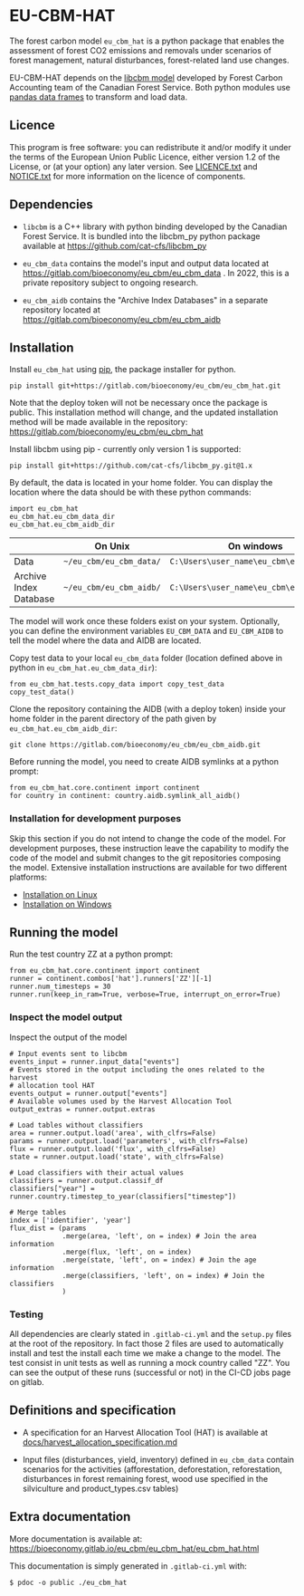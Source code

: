 # EU-CBM-HAT

The forest carbon model `eu_cbm_hat` is a python package that enables the assessment of 
forest CO2 emissions and removals under scenarios of forest management, natural 
disturbances, forest-related land use changes.

EU-CBM-HAT depends on the [libcbm model](https://github.com/cat-cfs/libcbm_py) developed 
by Forest Carbon Accounting team of the Canadian Forest Service. Both python modules use 
[pandas data frames](https://pandas.pydata.org/) to transform and load data.


## Licence

This program is free software: you can redistribute it and/or modify it under the terms 
of the European Union Public Licence, either version 1.2 of the License, or (at your 
option) any later version. See [LICENCE.txt](LICENCE.txt) and [NOTICE.txt](NOTICE.txt) 
for more information on the licence of components.


## Dependencies

* `libcbm` is a C++ library with python binding developed by the Canadian Forest 
  Service. It is bundled into the libcbm_py python package available at 
  https://github.com/cat-cfs/libcbm_py

* `eu_cbm_data` contains the model's input and output data located at 
  https://gitlab.com/bioeconomy/eu_cbm/eu_cbm_data . In 2022, this is a private 
  repository subject to ongoing research.

* `eu_cbm_aidb` contains the "Archive Index Databases" in a separate repository located 
  at https://gitlab.com/bioeconomy/eu_cbm/eu_cbm_aidb


## Installation

Install `eu_cbm_hat` using [pip](https://pip.pypa.io/en/stable/), the package installer 
for python.

    pip install git+https://gitlab.com/bioeconomy/eu_cbm/eu_cbm_hat.git

Note that the deploy token will not be necessary once the package is public. This 
installation method will change, and the updated installation method will be made 
available in the repository: https://gitlab.com/bioeconomy/eu_cbm/eu_cbm_hat

Install libcbm using pip - currently only version 1 is supported:

    pip install git+https://github.com/cat-cfs/libcbm_py.git@1.x

By default, the data is located in your home folder. You can display the location where 
the data should be with these python commands:

    import eu_cbm_hat
    eu_cbm_hat.eu_cbm_data_dir
    eu_cbm_hat.eu_cbm_aidb_dir

|                        | On Unix                 | On windows                              |
| ---------------------- | ----------------------- | --------------------------------------- |
| Data                   | `~/eu_cbm/eu_cbm_data/` | `C:\Users\user_name\eu_cbm\eu_cbm_data` |
| Archive Index Database | `~/eu_cbm/eu_cbm_aidb/` | `C:\Users\user_name\eu_cbm\eu_cbm_aidb` |


The model will work once these folders exist on your system. Optionally, you can define 
the environment variables `EU_CBM_DATA` and `EU_CBM_AIDB` to tell the model where the 
data and AIDB are located.

Copy test data to your local `eu_cbm_data` folder (location defined above in python in 
`eu_cbm_hat.eu_cbm_data_dir`):

    from eu_cbm_hat.tests.copy_data import copy_test_data
    copy_test_data()

Clone the repository containing the AIDB (with a deploy token) inside your home folder 
in the parent directory of the path given by `eu_cbm_hat.eu_cbm_aidb_dir`:

    git clone https://gitlab.com/bioeconomy/eu_cbm/eu_cbm_aidb.git

Before running the model, you need to create AIDB symlinks at a python prompt:

    from eu_cbm_hat.core.continent import continent
    for country in continent: country.aidb.symlink_all_aidb()


### Installation for development purposes

Skip this section if you do not intend to change the code of the model. For development 
purposes, these instruction leave the capability to modify the code of the model and 
submit changes to the git repositories composing the model. Extensive installation 
instructions are available for two different platforms:

* [Installation on Linux](docs/setup_on_linux.md)
* [Installation on Windows](docs/setup_on_windows.md)


## Running the model

Run the test country ZZ at a python prompt:

    from eu_cbm_hat.core.continent import continent
    runner = continent.combos['hat'].runners['ZZ'][-1]
    runner.num_timesteps = 30
    runner.run(keep_in_ram=True, verbose=True, interrupt_on_error=True)


### Inspect the model output

Inspect the output of the model

    # Input events sent to libcbm
    events_input = runner.input_data["events"]
    # Events stored in the output including the ones related to the harvest
    # allocation tool HAT
    events_output = runner.output["events"]
    # Available volumes used by the Harvest Allocation Tool
    output_extras = runner.output.extras

    # Load tables without classifiers
    area = runner.output.load('area', with_clfrs=False)
    params = runner.output.load('parameters', with_clfrs=False)
    flux = runner.output.load('flux', with_clfrs=False)
    state = runner.output.load('state', with_clfrs=False)

    # Load classifiers with their actual values
    classifiers = runner.output.classif_df
    classifiers["year"] =  runner.country.timestep_to_year(classifiers["timestep"])

    # Merge tables
    index = ['identifier', 'year']
    flux_dist = (params
                 .merge(area, 'left', on = index) # Join the area information
                 .merge(flux, 'left', on = index)
                 .merge(state, 'left', on = index) # Join the age information
                 .merge(classifiers, 'left', on = index) # Join the classifiers
                 )


### Testing

All dependencies are clearly stated in `.gitlab-ci.yml` and the `setup.py` files at the 
root of the repository. In fact those 2 files are used to automatically install and test 
the install  each time we make a change to the model. The test consist in unit tests as 
well as running a mock country called "ZZ". You can see the output of these runs 
(successful or not) in the CI-CD jobs page on gitlab.


## Definitions and specification

- A specification for an Harvest Allocation Tool (HAT) is available at
  [docs/harvest_allocation_specification.md](docs/harvest_allocation_specification.md)

- Input files (disturbances, yield, inventory) defined in `eu_cbm_data` contain scenarios for the activities (afforestation, deforestation, reforestation, disturbances in forest remaining forest, wood use specified in the silviculture and product_types.csv tables)



## Extra documentation

More documentation is available at:
https://bioeconomy.gitlab.io/eu_cbm/eu_cbm_hat/eu_cbm_hat.html 

This documentation is simply generated in `.gitlab-ci.yml` with:

    $ pdoc -o public ./eu_cbm_hat

